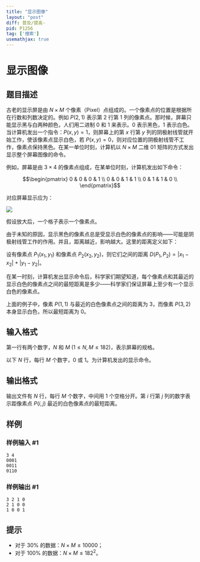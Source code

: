 ```yaml
---
title: "显示图像"
layout: "post"
diff: 普及/提高-
pid: P1256
tag: ['搜索']
usemathjax: true
---
```


# 显示图像
## 题目描述

古老的显示屏是由 $N \times M$ 个像素（Pixel）点组成的。一个像素点的位置是根据所在行数和列数决定的。例如 $P(2,1)$ 表示第 $2$ 行第 $1$ 列的像素点。那时候，屏幕只能显示黑与白两种颜色，人们用二进制 $0$ 和 $1$ 来表示。$0$ 表示黑色，$1$ 表示白色。当计算机发出一个指令：$P(x,y)=1$，则屏幕上的第 $x$ 行第 $y$ 列的阴极射线管就开始工作，使该像素点显示白色，若 $P(x,y)=0$，则对应位置的阴极射线管不工作，像素点保持黑色。在某一单位时刻，计算机以 $N \times M$ 二维 $01$ 矩阵的方式发出显示整个屏幕图像的命令。

例如，屏幕是由 $3 \times 4$ 的像素点组成，在某单位时刻，计算机发出如下命令：

$$\begin{pmatrix}
0 & 0 & 0 & 1 \\
0 & 0 & 1 & 1 \\
0 & 1 & 1 & 0 \\
\end{pmatrix}$$

对应屏幕显示应为：

![](https://cdn.luogu.com.cn/upload/image_hosting/cwg2di9s.png)

假设放大后，一个格子表示一个像素点。

由于未知的原因，显示黑色的像素点总是受显示白色的像素点的影响——可能是阴极射线管工作的作用。并且，距离越近，影响越大。这里的距离定义如下：

设有像素点 $P_1(x_1,y_1)$ 和像素点 $P_2(x_2,y_2)$，则它们之间的距离 $D(P_1,P_2)=|x_1-x_2|+|y_1-y_2|$。

在某一时刻，计算机发出显示命令后，科学家们期望知道，每个像素点和其最近的显示白色的像素点之间的最短距离是多少——科学家们保证屏幕上至少有一个显示白色的像素点。

上面的例子中，像素 $P(1,1)$ 与最近的白色像素点之间的距离为 $3$，而像素 $P(3,2)$ 本身显示白色，所以最短距离为 $0$。

## 输入格式

第一行有两个数字，$N$ 和 $M\ (1 \le N,M \le 182)$，表示屏幕的规格。

以下 $N$ 行，每行 $M$ 个数字，$0$ 或 $1$。为计算机发出的显示命令。
## 输出格式

输出文件有 $N$ 行，每行 $M$ 个数字，中间用 $1$ 个空格分开。第 $i$ 行第 $j$ 列的数字表示距像素点 $P(i,j)$ 最近的白色像素点的最短距离。
## 样例

### 样例输入 #1
```
3 4
0001
0011
0110

```
### 样例输出 #1
```
3 2 1 0
2 1 0 0
1 0 0 1

```
## 提示

- 对于 $30\%$ 的数据：$N\times M \le 10000$；
- 对于 $100\%$ 的数据：$N\times M \le 182^2$。
